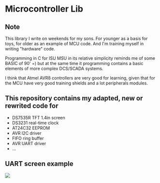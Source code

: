 
# Microcontroller Lib

## Note

This library I write on weekends for my sons. For younger as a basis
for toys, for older as an example of MCU code. And
I'm training myself in writing "hardware" code.

Programming in C for ISU MSU in its relative simplicity reminds me of some
BASIC of 90' =) but at the same time it programming contains a basic elements of
more complex DCS/SCADA systems.

I think that Atmel AVR8 controllers are very good for learning, given
that for the MCU have very good training shields and a lot peripherals modules.

## This repository contains my adapted, new or rewrited code for

- DS7535R TFT 1.4in screen
- DS3231 real-time clock
- AT24C32 EEPROM
- AVR I2C driver
- FIFO ring buffer
- AVR UART driver
- ... 


## UART screen example

![](http://wiki.unix7.org/_media/c/screenshot-2018-02-12-09-58-27.png)












